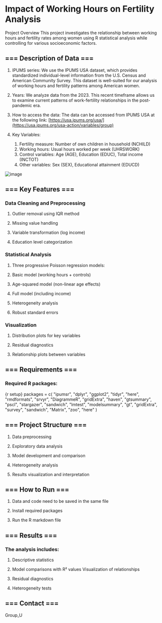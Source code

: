# Impact of Working Hours on Fertility Analysis

Project Overview This project investigates the relationship between working hours and fertility rates among women using R statistical analysis while controlling for various socioeconomic factors.

## === Description of Data ===

1. IPUMS series: We use the IPUMS USA dataset, which provides standardized individual-level information from the U.S. Census and American Community Survey. This dataset is well-suited for our analysis of working hours and fertility patterns among American women.

2. Years: We analyze data from the 2023. This recent timeframe allows us to examine current patterns of work-fertility relationships in the post-pandemic era.

3. How to access the data: The data can be accessed from IPUMS USA at the following link:
[https://usa.ipums.org/usa/](https://usa.ipums.org/usa-action/variables/group)

3. Key Variables:

    1. Fertility measure: Number of own children in household (NCHILD)
    2. Working hours: Usual hours worked per week (UHRSWORK)
    3. Control variables: Age (AGE), Education (EDUC), Total income (INCTOT)
    4. Other variables: Sex (SEX), Educational attainment (EDUCD)

![image](https://github.com/user-attachments/assets/db297d36-1d34-472a-97be-44aca2939ee7)



## === Key Features ===

### Data Cleaning and Preprocessing

1. Outlier removal using IQR method

2. Missing value handling

3. Variable transformation (log income)

4. Education level categorization

### Statistical Analysis

1. Three progressive Poisson regression models:

2. Basic model (working hours + controls)

3. Age-squared model (non-linear age effects)

4. Full model (including income)

5. Heterogeneity analysis

6. Robust standard errors

### Visualization

1. Distribution plots for key variables

2. Residual diagnostics

3. Relationship plots between variables

## === Requirements ===

### Required R packages:

{r setup}
packages = c(
    "ipumsr", 
    "dplyr", 
    "ggplot2", 
    "tidyr", 
    "here", 
    "rmdformats", 
    "srvyr",
    "DiagrammeR",
    "gridExtra",
    "haven",
    "gtsummary",
    "pscl",
    "stargazer",
    "sandwich",
    "lmtest",
    "modelsummary",
    "gt",
    "gridExtra",
    "survey",
    "sandwich",
    "Matrix",
    "zoo",
    "here"
)


## === Project Structure ===

1. Data preprocessing

2. Exploratory data analysis

3. Model development and comparison

4. Heterogeneity analysis

5. Results visualization and interpretation

## === How to Run ===
1. Data and code need to be saved in the same file

2. Install required packages

3. Run the R markdown file

## === Results ===

### The analysis includes:

1. Descriptive statistics

2. Model comparisons with R² values Visualization of relationships

3. Residual diagnostics

4. Heterogeneity tests

## === Contact ===

Group_U
